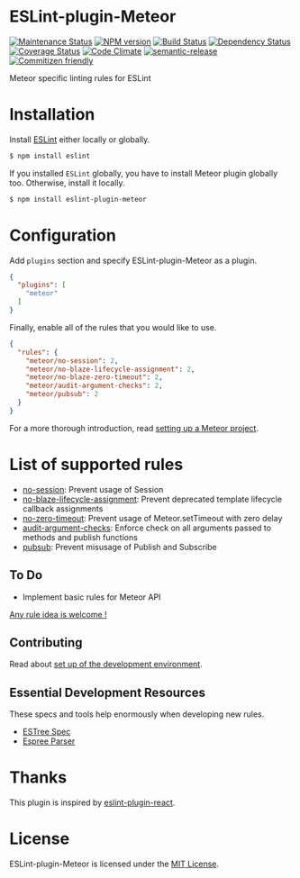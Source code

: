 ESLint-plugin-Meteor
===================

[![Maintenance Status][status-image]][status-url]
[![NPM version][npm-image]][npm-url]
[![Build Status][travis-image]][travis-url]
[![Dependency Status][deps-image]][deps-url]
[![Coverage Status][coverage-image]][coverage-url]
[![Code Climate][climate-image]][climate-url]
[![semantic-release][semantic-release-image]](semantic-release)
[![Commitizen friendly][commitizen-image]](commitizen)


Meteor specific linting rules for ESLint

# Installation

Install [ESLint](https://www.github.com/eslint/eslint) either locally or globally.

```sh
$ npm install eslint
```

If you installed `ESLint` globally, you have to install Meteor plugin globally too. Otherwise, install it locally.

```sh
$ npm install eslint-plugin-meteor
```

# Configuration

Add `plugins` section and specify ESLint-plugin-Meteor as a plugin.

```json
{
  "plugins": [
    "meteor"
  ]
}
```


Finally, enable all of the rules that you would like to use.

```json
{
  "rules": {
    "meteor/no-session": 2,
    "meteor/no-blaze-lifecycle-assignment": 2,
    "meteor/no-blaze-zero-timeout": 2,
    "meteor/audit-argument-checks": 2,
    "meteor/pubsub": 2
  }
}
```

For a more thorough introduction, read [setting up a Meteor project](docs/SETUP_METEOR_PROJECT.md).

# List of supported rules

* [no-session](docs/rules/no-session.md): Prevent usage of Session
* [no-blaze-lifecycle-assignment](docs/rules/no-blaze-lifecycle-assignment.md): Prevent deprecated template lifecycle callback assignments
* [no-zero-timeout](docs/rules/no-zero-timeout.md): Prevent usage of Meteor.setTimeout with zero delay
* [audit-argument-checks](docs/rules/audit-argument-checks.md): Enforce check on all arguments passed to methods and publish functions
* [pubsub](docs/rules/pubsub.md): Prevent misusage of Publish and Subscribe

## To Do

* Implement basic rules for Meteor API

[Any rule idea is welcome !](https://github.com/dferber90/eslint-plugin-meteor/issues)

## Contributing

Read about [set up of the development environment](docs/SETUP_DEVELOPMENT.md).

## Essential Development Resources

These specs and tools help enormously when developing new rules.
* [ESTree Spec](https://github.com/estree/estree/blob/master/spec.md)
* [Espree Parser](http://eslint.org/parser/)


# Thanks

This plugin is inspired by [eslint-plugin-react](https://github.com/yannickcr/eslint-plugin-react).

# License

ESLint-plugin-Meteor is licensed under the [MIT License](http://www.opensource.org/licenses/mit-license.php).


[npm-url]: https://npmjs.org/package/eslint-plugin-meteor
[npm-image]: http://img.shields.io/npm/v/eslint-plugin-meteor.svg?style=flat-square

[travis-url]: https://travis-ci.org/dferber90/eslint-plugin-meteor
[travis-image]: http://img.shields.io/travis/dferber90/eslint-plugin-meteor/master.svg?style=flat-square

[deps-url]: https://david-dm.org/dferber90/eslint-plugin-meteor
[deps-image]: https://img.shields.io/david/dev/dferber90/eslint-plugin-meteor.svg?style=flat-square

[coverage-url]: https://coveralls.io/github/dferber90/eslint-plugin-meteor?branch=master
[coverage-image]: http://img.shields.io/coveralls/dferber90/eslint-plugin-meteor/master.svg?style=flat-square

[climate-url]: https://codeclimate.com/github/dferber90/eslint-plugin-meteor
[climate-image]: http://img.shields.io/codeclimate/github/dferber90/eslint-plugin-meteor.svg?style=flat-square

[status-url]: https://github.com/dferber90/eslint-plugin-meteor/pulse
[status-image]: http://img.shields.io/badge/status-maintained-brightgreen.svg?style=flat-square

[semantic-release-image]: https://img.shields.io/badge/%20%20%F0%9F%93%A6%F0%9F%9A%80-semantic--release-e10079.svg
[semantic-release]: https://github.com/semantic-release/semantic-release

[commitizen-image]: https://img.shields.io/badge/commitizen-friendly-brightgreen.svg
[commitizen]: http://commitizen.github.io/cz-cli/
